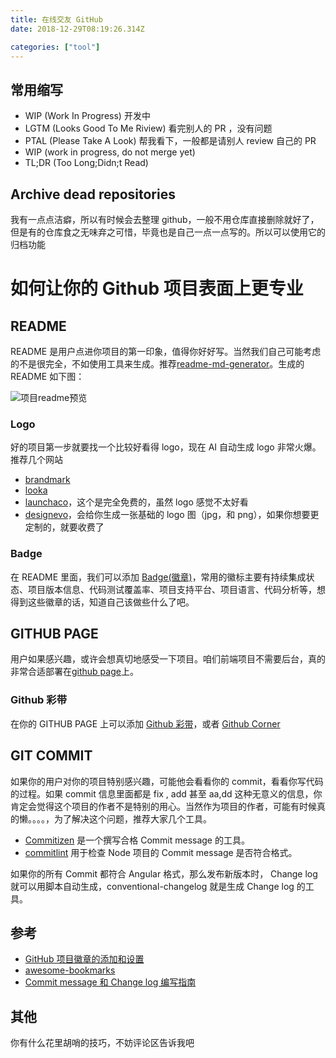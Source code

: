```yaml
---
title: 在线交友 GitHub
date: 2018-12-29T08:19:26.314Z

categories: ["tool"]
---
```


## 常用缩写

- WIP (Work In Progress) 开发中
- LGTM (Looks Good To Me Riview) 看完别人的 PR ，没有问题
- PTAL (Please Take A Look) 帮我看下，一般都是请别人 review 自己的 PR
- WIP (work in progress, do not merge yet)
- TL;DR (Too Long;Didn;t Read)

## Archive dead repositories

我有一点点洁癖，所以有时候会去整理 github，一般不用仓库直接删除就好了，但是有的仓库食之无味弃之可惜，毕竟也是自己一点一点写的。所以可以使用它的归档功能

# 如何让你的 Github 项目表面上更专业

## README

README 是用户点进你项目的第一印象，值得你好好写。当然我们自己可能考虑的不是很完全，不如使用工具来生成。推荐[readme-md-generator](https://github.com/kefranabg/readme-md-generator)。生成的 README 如下图：

![项目readme预览](https://user-images.githubusercontent.com/9840435/60266090-9cf9e180-98e7-11e9-9cac-3afeec349bbc.jpg)

### Logo

好的项目第一步就要找一个比较好看得 logo，现在 AI 自动生成 logo 非常火爆。推荐几个网站

- [brandmark](http://brandmark.io/)
- [looka](https://looka.com/)
- [launchaco](https://www.launchaco.com/logo/)，这个是完全免费的，虽然 logo 感觉不太好看
- [designevo](https://www.designevo.com/logo-maker/)，会给你生成一张基础的 logo 图（jpg，和 png），如果你想要更定制的，就要收费了

### Badge

在 README 里面，我们可以添加 [Badge(徽章)](https://shields.io/)，常用的徽标主要有持续集成状态、项目版本信息、代码测试覆盖率、项目支持平台、项目语言、代码分析等，想得到这些徽章的话，知道自己该做些什么了吧。

## GITHUB PAGE

用户如果感兴趣，或许会想真切地感受一下项目。咱们前端项目不需要后台，真的非常合适部署在[github page](https://pages.github.com/)上。

### Github 彩带

在你的 GITHUB PAGE 上可以添加 [Github 彩带](https://github.blog/2008-12-19-github-ribbons/)，或者 [Github Corner](http://tholman.com/github-corners/)

## GIT COMMIT

如果你的用户对你的项目特别感兴趣，可能他会看看你的 commit，看看你写代码的过程。如果 commit 信息里面都是 fix , add 甚至 aa,dd 这种无意义的信息，你肯定会觉得这个项目的作者不是特别的用心。当然作为项目的作者，可能有时候真的懒。。。。，为了解决这个问题，推荐大家几个工具。

- [Commitizen](https://github.com/commitizen/cz-cli) 是一个撰写合格 Commit message 的工具。
- [commitlint](https://github.com/conventional-changelog/commitlint) 用于检查 Node 项目的 Commit message 是否符合格式。

如果你的所有 Commit 都符合 Angular 格式，那么发布新版本时， Change log 就可以用脚本自动生成，conventional-changelog 就是生成 Change log 的工具。

## 参考

- [GitHub 项目徽章的添加和设置](https://lpd-ios.github.io/2017/05/03/GitHub-Badge-Introduction/)
- [awesome-bookmarks](https://panjiachen.github.io/awesome-bookmarks/website/#%E5%BC%80%E5%8F%91)
- [Commit message 和 Change log 编写指南](http://www.ruanyifeng.com/blog/2016/01/commit_message_change_log.html)

## 其他

你有什么花里胡哨的技巧，不妨评论区告诉我吧
